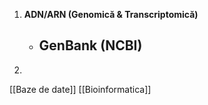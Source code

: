 1.  **ADN/ARN (Genomică & Transcriptomică)**
    - **GenBank** (NCBI)
	     - 
2. 



















[[Baze de date]]
[[Bioinformatica]]